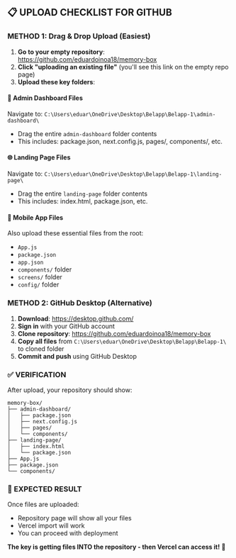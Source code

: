 ## 📋 UPLOAD CHECKLIST FOR GITHUB

### **METHOD 1: Drag & Drop Upload (Easiest)**

1. **Go to your empty repository**: https://github.com/eduardoinoa18/memory-box
2. **Click "uploading an existing file"** (you'll see this link on the empty repo page)
3. **Upload these key folders**:

#### **🔐 Admin Dashboard Files**
Navigate to: `C:\Users\eduar\OneDrive\Desktop\Belapp\Belapp-1\admin-dashboard\`
- Drag the entire `admin-dashboard` folder contents
- This includes: package.json, next.config.js, pages/, components/, etc.

#### **🌐 Landing Page Files**  
Navigate to: `C:\Users\eduar\OneDrive\Desktop\Belapp\Belapp-1\landing-page\`
- Drag the entire `landing-page` folder contents
- This includes: index.html, package.json, etc.

#### **📱 Mobile App Files**
Also upload these essential files from the root:
- `App.js`
- `package.json`
- `app.json`
- `components/` folder
- `screens/` folder
- `config/` folder

### **METHOD 2: GitHub Desktop (Alternative)**

1. **Download**: https://desktop.github.com/
2. **Sign in** with your GitHub account
3. **Clone repository**: https://github.com/eduardoinoa18/memory-box
4. **Copy all files** from `C:\Users\eduar\OneDrive\Desktop\Belapp\Belapp-1\` to cloned folder
5. **Commit and push** using GitHub Desktop

### **✅ VERIFICATION**

After upload, your repository should show:
```
memory-box/
├── admin-dashboard/
│   ├── package.json
│   ├── next.config.js
│   ├── pages/
│   └── components/
├── landing-page/
│   ├── index.html
│   └── package.json
├── App.js
├── package.json
└── components/
```

### **🎯 EXPECTED RESULT**

Once files are uploaded:
- Repository page will show all your files
- Vercel import will work
- You can proceed with deployment

**The key is getting files INTO the repository - then Vercel can access it!** 🚀
